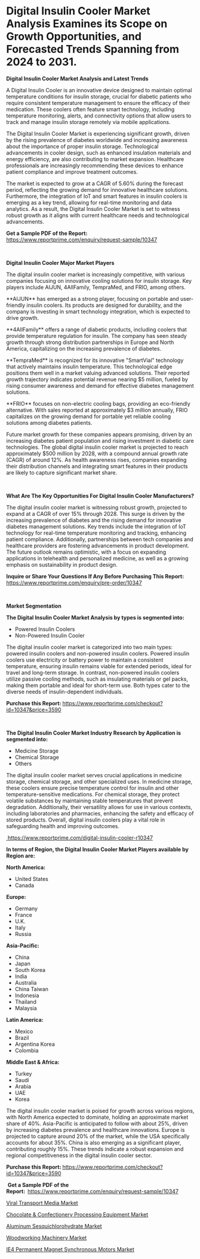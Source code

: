 <p><h1>Digital Insulin Cooler Market Analysis Examines its Scope on Growth Opportunities, and Forecasted Trends Spanning from 2024 to 2031.</h1></p><p><strong>Digital Insulin Cooler Market Analysis and Latest Trends</strong></p>
<p><p>A Digital Insulin Cooler is an innovative device designed to maintain optimal temperature conditions for insulin storage, crucial for diabetic patients who require consistent temperature management to ensure the efficacy of their medication. These coolers often feature smart technology, including temperature monitoring, alerts, and connectivity options that allow users to track and manage insulin storage remotely via mobile applications.</p><p>The Digital Insulin Cooler Market is experiencing significant growth, driven by the rising prevalence of diabetes worldwide and increasing awareness about the importance of proper insulin storage. Technological advancements in cooler design, such as enhanced insulation materials and energy efficiency, are also contributing to market expansion. Healthcare professionals are increasingly recommending these devices to enhance patient compliance and improve treatment outcomes.</p><p>The market is expected to grow at a CAGR of 5.60% during the forecast period, reflecting the growing demand for innovative healthcare solutions. Furthermore, the integration of IoT and smart features in insulin coolers is emerging as a key trend, allowing for real-time monitoring and data analytics. As a result, the Digital Insulin Cooler Market is set to witness robust growth as it aligns with current healthcare needs and technological advancements.</p></p>
<p><strong>Get a Sample PDF of the Report:&nbsp;</strong> <a href="https://www.reportprime.com/enquiry/request-sample/10347">https://www.reportprime.com/enquiry/request-sample/10347</a></p>
<p>&nbsp;</p>
<p><strong>Digital Insulin Cooler Major Market Players</strong></p>
<p><p>The digital insulin cooler market is increasingly competitive, with various companies focusing on innovative cooling solutions for insulin storage. Key players include AIJUN, 4AllFamily, TempraMed, and FRIO, among others.</p><p>**AIJUN** has emerged as a strong player, focusing on portable and user-friendly insulin coolers. Its products are designed for durability, and the company is investing in smart technology integration, which is expected to drive growth.</p><p>**4AllFamily** offers a range of diabetic products, including coolers that provide temperature regulation for insulin. The company has seen steady growth through strong distribution partnerships in Europe and North America, capitalizing on the increasing prevalence of diabetes.</p><p>**TempraMed** is recognized for its innovative "SmartVial" technology that actively maintains insulin temperature. This technological edge positions them well in a market valuing advanced solutions. Their reported growth trajectory indicates potential revenue nearing $5 million, fueled by rising consumer awareness and demand for effective diabetes management solutions.</p><p>**FRIO** focuses on non-electric cooling bags, providing an eco-friendly alternative. With sales reported at approximately $3 million annually, FRIO capitalizes on the growing demand for portable yet reliable cooling solutions among diabetes patients.</p><p>Future market growth for these companies appears promising, driven by an increasing diabetes patient population and rising investment in diabetic care technologies. The global digital insulin cooler market is projected to reach approximately $500 million by 2028, with a compound annual growth rate (CAGR) of around 12%. As health awareness rises, companies expanding their distribution channels and integrating smart features in their products are likely to capture significant market share.</p></p>
<p>&nbsp;</p>
<p><strong>What Are The Key Opportunities For Digital Insulin Cooler Manufacturers?</strong></p>
<p><p>The digital insulin cooler market is witnessing robust growth, projected to expand at a CAGR of over 15% through 2028. This surge is driven by the increasing prevalence of diabetes and the rising demand for innovative diabetes management solutions. Key trends include the integration of IoT technology for real-time temperature monitoring and tracking, enhancing patient compliance. Additionally, partnerships between tech companies and healthcare providers are fostering advancements in product development. The future outlook remains optimistic, with a focus on expanding applications in telehealth and personalized medicine, as well as a growing emphasis on sustainability in product design.</p></p>
<p><strong>Inquire or Share Your Questions If Any Before Purchasing This Report:</strong> <a href="https://www.reportprime.com/enquiry/pre-order/10347">https://www.reportprime.com/enquiry/pre-order/10347</a></p>
<p>&nbsp;</p>
<p><strong>Market Segmentation</strong></p>
<p><strong>The Digital Insulin Cooler Market Analysis by types is segmented into:</strong></p>
<p><ul><li>Powered Insulin Coolers</li><li>Non-Powered Insulin Cooler</li></ul></p>
<p><p>The digital insulin cooler market is categorized into two main types: powered insulin coolers and non-powered insulin coolers. Powered insulin coolers use electricity or battery power to maintain a consistent temperature, ensuring insulin remains viable for extended periods, ideal for travel and long-term storage. In contrast, non-powered insulin coolers utilize passive cooling methods, such as insulating materials or gel packs, making them portable and ideal for short-term use. Both types cater to the diverse needs of insulin-dependent individuals.</p></p>
<p><strong>Purchase this Report:&nbsp;</strong><a href="https://www.reportprime.com/checkout?id=10347&price=3590">https://www.reportprime.com/checkout?id=10347&price=3590</a></p>
<p>&nbsp;</p>
<p><strong>The Digital Insulin Cooler Market Industry Research by Application is segmented into:</strong></p>
<p><ul><li>Medicine Storage</li><li>Chemical Storage</li><li>Others</li></ul></p>
<p><p>The digital insulin cooler market serves crucial applications in medicine storage, chemical storage, and other specialized uses. In medicine storage, these coolers ensure precise temperature control for insulin and other temperature-sensitive medications. For chemical storage, they protect volatile substances by maintaining stable temperatures that prevent degradation. Additionally, their versatility allows for use in various contexts, including laboratories and pharmacies, enhancing the safety and efficacy of stored products. Overall, digital insulin coolers play a vital role in safeguarding health and improving outcomes.</p></p>
<p><a href="https://www.reportprime.com/digital-insulin-cooler-r10347">&nbsp;https://www.reportprime.com/digital-insulin-cooler-r10347</a></p>
<p><strong>In terms of Region, the Digital Insulin Cooler Market Players available by Region are:</strong></p>
<p>
    <p> <strong> North America: </strong>
        <ul>
            <li>United States</li>
            <li>Canada</li>
        </ul>
        </p> 
    <p> <strong> Europe: </strong>
        <ul>
            <li>Germany</li>
            <li>France</li>
            <li>U.K.</li>
            <li>Italy</li>
            <li>Russia</li>
        </ul>
        </p> 
    <p> <strong> Asia-Pacific: </strong>
        <ul>
            <li>China</li>
            <li>Japan</li>
            <li>South Korea</li>
            <li>India</li>
            <li>Australia</li>
            <li>China Taiwan</li>
            <li>Indonesia</li>
            <li>Thailand</li>
            <li>Malaysia</li>
        </ul>
        </p> 
    <p> <strong> Latin America: </strong>
        <ul>
            <li>Mexico</li>
            <li>Brazil</li>
            <li>Argentina Korea</li>
            <li>Colombia</li>
        </ul>
        </p> 
    <p> <strong> Middle East & Africa: </strong>
        <ul>
            <li>Turkey</li>
            <li>Saudi</li>
            <li>Arabia</li>
            <li>UAE</li>
            <li>Korea</li>
        </ul>
    </p>
    </p>
<p><p>The digital insulin cooler market is poised for growth across various regions, with North America expected to dominate, holding an approximate market share of 40%. Asia-Pacific is anticipated to follow with about 25%, driven by increasing diabetes prevalence and healthcare innovations. Europe is projected to capture around 20% of the market, while the USA specifically accounts for about 35%. China is also emerging as a significant player, contributing roughly 15%. These trends indicate a robust expansion and regional competitiveness in the digital insulin cooler sector.</p></p>
<p><strong>Purchase this Report: </strong><a href="https://www.reportprime.com/checkout?id=10347&price=3590">https://www.reportprime.com/checkout?id=10347&price=3590</a></p>
<p>&nbsp;<strong>Get a Sample PDF of the Report:&nbsp;&nbsp;</strong><a href="https://www.reportprime.com/enquiry/request-sample/10347">https://www.reportprime.com/enquiry/request-sample/10347</a></p>
<p><strong></strong></p>
<p><p><a href="https://github.com/fdr6gh/Market-Research-Report-List-1/blob/main/viral-transport-media-market.md">Viral Transport Media Market</a></p><p><a href="https://medium.com/@clairhane1992/the-chocolate-confectionery-processing-equipment-market-insights-report-offers-an-in-depth-and-41a5081cf845">Chocolate & Confectionery Processing Equipment Market</a></p><p><a href="https://issuu.com/reportprime-2/docs/aluminum-sesquichlorohydrate-market_9cbe3452f0ea37">Aluminum Sesquichlorohydrate Market</a></p><p><a href="https://www.linkedin.com/pulse/woodworking-machinery-market-size-segmentation-trends-vzbjc?trackingId=ukELUjsNSBu1Sw9urxHhHw%3D%3D">Woodworking Machinery Market</a></p><p><a href="https://medium.com/@clairhane1992/the-ie4-permanent-magnet-synchronous-motors-market-has-grown-significantly-as-a-result-of-several-773792500e11">IE4 Permanent Magnet Synchronous Motors Market</a></p></p>